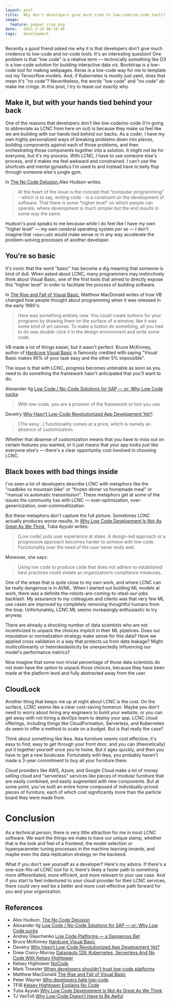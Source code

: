 ```yaml
---
layout: post
title:  Why don't developers give much cred to low-code/no-code tools?
image:
  feature: pepper_crop.png
date:   2021-2-24 08:18:36
tags:   development
---
```


Recently a good friend asked me why it is that developers don't give much credence to low-code and no-code tools. It's an interesting question! One problem is that "low code" is a relative term &mdash; technically something like D3 is a low-code solution for building interactive data viz. Bootstrap is a low-code tool for making webpages. Keras is a low-code way for me to template out my Tensorflow models. And, if Kubernetes is mostly just yaml, does that mean it's "no code"? Nevertheless, the words "low code" and "no code" *do* make me cringe. In this post, I try to tease out exactly why.


## Make it, but with your hands tied behind your back

One of the reasons that developers don't like low-code/no-code (I'm going to abbreviate as LCNC from here on out) is because they make us feel like we are building with our hands tied behind our backs. As a coder, I have my own highly personalized ways of breaking problems down into pieces, building components against each of those problems, and then orchestrating those components together into a solution. It might not be for everyone, but it's my process. With LCNC, I have to use someone else's process, and it makes me feel awkward and constrained. I can't use the shortcuts and mental gynastics I'm used to and instead have to belly flop through someone else's jungle gym.

In [The No Code Delusion](https://www.alexhudson.com/2020/01/13/the-no-code-delusion/),Alex Hudson writes:

> At the heart of the issue is the concept that “computer programming” - which is to say, writing code - is a constraint on the development of software. That there is some “higher level” on which people can operate, where development is much simpler but the end results in some way the same.

Hudson's post speaks to me because while I do feel like I have my own "higher level" &mdash; my own cerebral operating system *per se* &mdash; I don't imagine that `rebeccaOS` would make sense or in any way accelerate the problem-solving processes of another developer.

## You're so basic

It's ironic that the word "basic" has become a dig meaning that someone is kind of dull. When asked about LCNC, many programmers may instinctively think about Visual Basic, one of the first tools that aimed to directly expose this "higher level" in order to facilitate the process of building software.

In [The Rise and Fall of Visual Basic](https://developers.slashdot.org/story/19/06/22/2138248/the-rise-and-fall-of-visual-basic), Matthew MacDonald writes of how VB changed how people thought about programming when it was released in the early 1990's:
> Here was something entirely new. You could create buttons for your programs by drawing them on the surface of a window, like it was some kind of art canvas. To make a button do something, all you had to do was double-click it in the design environment and write some code.

VB made a lot of things easier, but it wasn't perfect. Bruce McKinney, author of [Hardcore Visual Basic](https://www.worldcat.org/title/hardcore-visual-basic/oclc/36841494) is famously credited with saying "Visual Basic makes 95% of your task easy and the other 5% impossible".

The issue is that with LCNC, progress becomes untenable as soon as you need to do something the framework hasn't anticipated that you'll want to do:

Alexander Ilg [Low Code / No-Code Solutions for SAP — or: Why Low Code sucks](https://medium.com/alexander-ilg/):
> With low-code, you are a prisoner of the framework or tool you use.

Devetry [Why Hasn’t Low-Code Revolutionized App Development Yet?](https://devetry.com/blog/why-hasnt-low-code-revolutionized-app-development-yet/):
> [The easy...] functionality comes at a price, which is namely an absence of customization.

Whether that absense of customization means that you have to miss out on certain features you wanted, or it just means that your app looks just like everyone else's &mdash; there's a clear opportunity cost involved in choosing LCNC.

## Black boxes with bad things inside

I've seen a lot of developers describe LCNC with metaphors like the "roadbike vs mountain bike" or "frozen dinner vs homemade meal" or "manual vs automatic transmission". These metaphors get at some of the issues the community has with LCNC &mdash; over-optimization, over-genericization, over-commoditization.

But these metaphors don't capture the full picture. Sometimes LCNC actually produces *worse* results. In [Why Low Code Development Is Not As Great As We Think](https://opensenselabs.com/blog/tech/low-code-development-not-great), Tuba Ayyubi writes:
> [Low code] puts user experience at stake. A design-led approach or a progressive approach becomes harder to achieve with low code. Functionality over the need of the user never ends well.

Moreover, she says:
> Using low code to produce code that does not adhere to established best practices could violate an organization’s compliance measures.

One of the areas that is quite close to my own work, and where LCNC can be really dangerous is in AI/ML. When I started out building ML models at work, there was a definite the-robots-are-coming-to-steal-our-jobs backlash. My assurance to my colleagues and clients was that very few ML use cases are improved by completely removing thoughtful humans from the loop. Unfortunately, LCNC ML seems increasingly enthusiastic to try anyway.

There are already a shocking number of data scientists who are not incentivized to unpack the choices implicit in their ML pipelines. Does our imputation or normalization strategy make sense for this data? Have we applied cross validation in a way that protects us from data leakage? Might multicollinearity or heterskedasticity be unexpectedly influencing our model's performance metrics?

Now imagine that some non-trivial percentage of those data scientists do not even have the *option* to unpack those choices, because they have been made at the platform level and fully abstracted away from the user.

## CloudLock

Another thing that keeps me up at night about LCNC is the cost. On the surface, LCNC seems like a clear cost-saving homerun. Maybe you don't need to worry about hiring any engineers to build your website, or you can get away with not hiring a devOps team to deploy your app. LCNC cloud offerings, including things like CloudFormation, Serverless, and Kubernetes do seem to offer a method to scale on a budget. But is that really the case?

Think about something like Ikea. Ikea furniture seems cost effective; it's easy to find, easy to get through your front door, and you can (theoretically) put it together yourself once you're home. But it ages quickly, and then you have to get a new bookcase. Fortunately with Ikea, you probably haven't made a 3-year commitment to buy all your furniture there.

Cloud providers like AWS, Azure, and Google Cloud make a lot of money selling cloud and "serverless" services like pieces of modular furniture that are easily combined, and easily augmented with new components. But at some point, you've built an entire home composed of individually-priced pieces of furniture, each of which cost significantly more than the particle board they were made from.

# Conclusion

As a technical person, there is very little attraction for me in most LCNC software. We want the things we make to have our unique stamp, whether that is the look and feel of a frontend, the model selection or hyperparameter tuning processes in the machine learning innards, and maybe even the data replication strategy on the backend.

What if you don't see yourself as a developer? Here's my advice. If there's a one-size-fits-all LCNC tool for it, there's likely a faster path to something more differentiated, more efficient, and more relevant to your use case. And if you start to feel indentured to your cloud provider for their LCNC services, there could very well be a better and more cost-effective path forward for you and your organization.


## References

- Alex Hudson, [The No Code Delusion](https://www.alexhudson.com/2020/01/13/the-no-code-delusion/)
- Alexander Ilg [Low Code / No-Code Solutions for SAP — or: Why Low Code sucks](https://medium.com/alexander-ilg/low-code-no-code-solutions-for-sap-or-why-low-code-sucks-70e0610c79e2)
- Andrey Glaschenko [Low Code Platforms — a Dangerous Bet](https://dzone.com/articles/low-code-platforms-a-dangerous-bet)
- Bruce McKinney [Hardcore Visual Basic](https://www.worldcat.org/title/hardcore-visual-basic/oclc/36841494)
- Devetry [Why Hasn’t Low-Code Revolutionized App Development Yet?](https://devetry.com/blog/why-hasnt-low-code-revolutionized-app-development-yet/)
- Drew Conry-Murray [Datanauts 128: Kubernetes, Serverless And No Code With Kelsey Hightower](https://packetpushers.net/podcast/datanauts-128-kubernetes-serverless-no-code-kelsey-hightower/)
- Kelsey Hightower [NoCode](https://github.com/kelseyhightower/nocode)
- Mark Troester [When developers shouldn’t trust low-code platforms](https://www.infoworld.com/article/3389682/when-developers-shouldnt-trust-low-code-platforms.html)
- Matthew MacDonald [The Rise and Fall of Visual Basic](https://developers.slashdot.org/story/19/06/22/2138248/the-rise-and-fall-of-visual-basic)
- Peter Wayner [Why developers hate low-code](https://www.infoworld.com/article/3438819/why-developers-hate-low-code.html)
- TFIR [Kelsey Hightower Explains No Code](https://www.youtube.com/watch?v=0yFIJ5izA48&ab_channel=TFiR)
- Tuba Ayyubi [Why Low Code Development Is Not As Great As We Think](https://opensenselabs.com/blog/tech/low-code-development-not-great)
- TJ VanToll [Why Low-Code Doesn’t Have to Be Awful](https://www.progress.com/blogs/why-low-code-doesnt-have-to-be-awful)
